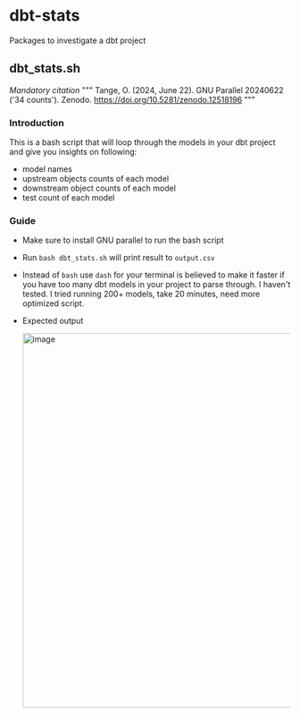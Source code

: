 # dbt-stats
Packages to investigate a dbt project

## dbt_stats.sh
*Mandatory citation*
"""
Tange, O. (2024, June 22). GNU Parallel 20240622 ('34 counts').
Zenodo. https://doi.org/10.5281/zenodo.12518196
"""
### Introduction
This is a bash script that will loop through the models in your dbt project
and give you insights on following:
- model names
- upstream objects counts of each model
- downstream object counts of each model
- test count of each model

### Guide
- Make sure to install GNU parallel to run the bash script
- Run `bash dbt_stats.sh` will print result to `output.csv`
- Instead of `bash` use `dash` for your terminal is believed to make it faster if you have too many dbt models in your project to parse through. I haven't tested. I tried running 200+ models, take 20 minutes, need more optimized script.
- Expected output

  <img width="669" alt="image" src="https://github.com/levietha92/dbt-stats/assets/55230096/24210b64-5f4a-4ddb-ba66-683968f88f84">

